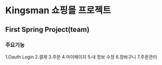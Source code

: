 # Kingsman 쇼핑몰 프로젝트
## First Spring Project(team)
### 주요기능 
  1.Oauth Login
  2.결제
  3.주문
  4.마이페이지
  5.내 정보 수정
  6.장바구니
  7.주문관리 
